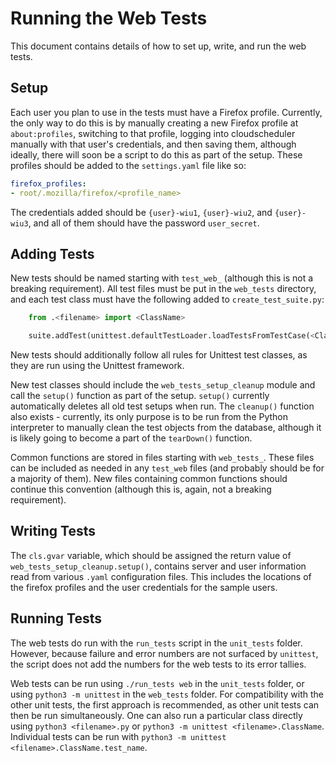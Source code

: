 # Running the Web Tests

This document contains details of how to set up, write, and run the web tests. 

## Setup

Each user you plan to use in the tests must have a Firefox profile. Currently, the only way to do this is by manually creating a new Firefox profile at `about:profiles`, switching to that profile, logging into cloudscheduler manually with that user's credentials, and then saving them, although ideally, there will soon be a script to do this as part of the setup. These profiles should be added to the `settings.yaml` file like so:

```yaml
firefox_profiles:
- root/.mozilla/firefox/<profile_name>
```

The credentials added should be `{user}-wiu1`, `{user}-wiu2`, and `{user}-wiu3`, and all of them should have the password `user_secret`.

## Adding Tests

New tests should be named starting with `test_web_` (although this is not a breaking requirement). All test files must be put in the `web_tests` directory, and each test class must have the following added to `create_test_suite.py`:

```python
    from .<filename> import <ClassName>

    suite.addTest(unittest.defaultTestLoader.loadTestsFromTestCase(<ClassName>))
```

New tests should additionally follow all rules for Unittest test classes, as they are run using the Unittest framework.

New test classes should include the `web_tests_setup_cleanup` module and call the `setup()` function as part of the setup. `setup()` currently automatically deletes all old test setups when run. The `cleanup()` function also exists - currently, its only purpose is to be run from the Python interpreter to manually clean the test objects from the database, although it is likely going to become a part of the `tearDown()` function.

Common functions are stored in files starting with `web_tests_`. These files can be included as needed in any `test_web` files (and probably should be for a majority of them). New files containing common functions should continue this convention (although this is, again, not a breaking requirement).

## Writing Tests

The `cls.gvar` variable, which should be assigned the return value of `web_tests_setup_cleanup.setup()`, contains server and user information read from various `.yaml` configuration files. This includes the locations of the firefox profiles and the user credentials for the sample users.

## Running Tests

The web tests do run with the `run_tests` script in the `unit_tests` folder. However, because failure and error numbers are not surfaced by `unittest`, the script does not add the numbers for the web tests to its error tallies.

Web tests can be run using `./run_tests web` in the `unit_tests` folder, or using `python3 -m unittest` in the `web_tests` folder. For compatibility with the other unit tests, the first approach is recommended, as other unit tests can then be run simultaneously. One can also run a particular class directly using `python3 <filename>.py` or `python3 -m unittest <filename>.ClassName`. Individual tests can be run with `python3 -m unittest <filename>.ClassName.test_name`.